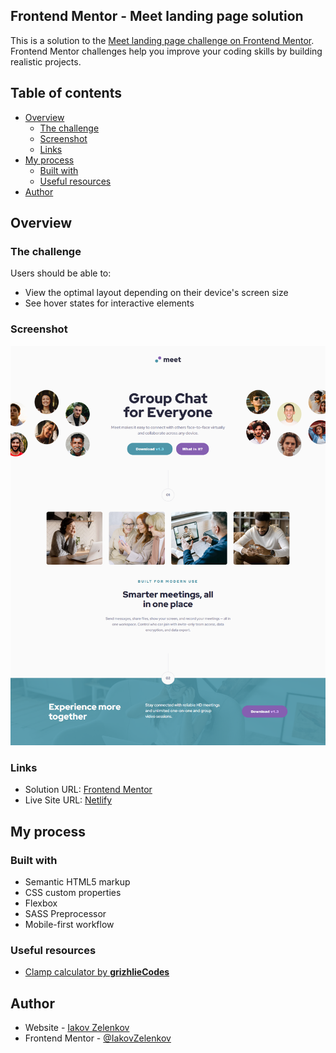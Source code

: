 ## Frontend Mentor - Meet landing page solution

This is a solution to the [Meet landing page challenge on Frontend Mentor](https://www.frontendmentor.io/challenges/meet-landing-page-rbTDS6OUR). Frontend Mentor challenges help you improve your coding skills by building realistic projects.

## Table of contents

- [Overview](#overview)
  - [The challenge](#the-challenge)
  - [Screenshot](#screenshot)
  - [Links](#links)
- [My process](#my-process)
  - [Built with](#built-with)
  - [Useful resources](#useful-resources)
- [Author](#author)

## Overview

### The challenge

Users should be able to:

- View the optimal layout depending on their device's screen size
- See hover states for interactive elements

### Screenshot

![](./screenshots/desktop.png)

### Links

- Solution URL: [Frontend Mentor](https://www.frontendmentor.io/solutions/meet-landing-page-ruMGwSUyf)
- Live Site URL: [Netlify](https://iakov-zelenkov-meet-landing-page.netlify.app/)

## My process

### Built with

- Semantic HTML5 markup
- CSS custom properties
- Flexbox
- SASS Preprocessor
- Mobile-first workflow

### Useful resources

- [Clamp calculator by ](https://grizhlie-clamp-calculator.netlify.app/) [ **grizhlieCodes**](https://github.com/grizhlieCodes)

## Author

- Website - [Iakov Zelenkov](https://github.com/IakovZelenkov)
- Frontend Mentor - [@IakovZelenkov](https://www.frontendmentor.io/profile/IakovZelenkov)
